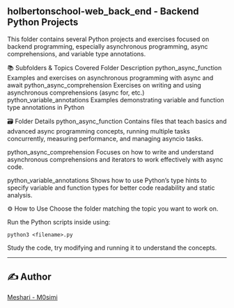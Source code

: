 ## holbertonschool-web_back_end - Backend Python Projects

This folder contains several Python projects and exercises focused on backend programming, especially asynchronous programming, async comprehensions, and variable type annotations.

📚 Subfolders & Topics Covered
Folder	Description
python_async_function	Examples and exercises on asynchronous programming with async and await
python_async_comprehension	Exercises on writing and using asynchronous comprehensions (async for, etc.)
python_variable_annotations	Examples demonstrating variable and function type annotations in Python

🗃️ Folder Details
python_async_function
Contains files that teach basics and advanced async programming concepts, running multiple tasks concurrently, measuring performance, and managing asyncio tasks.

python_async_comprehension
Focuses on how to write and understand asynchronous comprehensions and iterators to work effectively with async code.

python_variable_annotations
Shows how to use Python’s type hints to specify variable and function types for better code readability and static analysis.

⚙️ How to Use
Choose the folder matching the topic you want to work on.

Run the Python scripts inside using:
```
python3 <filename>.py
```

Study the code, try modifying and running it to understand the concepts.

---

## ✍️ Author
[Meshari - M0simi](https://github.com/M0simi)
